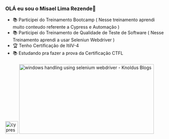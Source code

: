 ### OLÁ eu sou o Misael Lima Rezende👋

  

- 📚  Participei do Treinamento Bootcamp ( Nesse treinamento aprendi muito conteudo referente a Cypress e Automação )
- 📚  Participei do Treinamento de Qualidade de Teste de Software ( Nesse Treinamento aprendi a usar Seleniun Webdriver )
- 🏆  Tenho Certificação de ItilV-4
- 📚  Estudando pra fazer a prova da Certificação CTFL

<img src="https://raw.githubusercontent.com/simple-icons/simple-icons/6e46ec1fc23b60c8fd0d2f2ff46db82e16dbd75f/icons/cypress.svg" alt="cypress" width="40" height="40" style="max-width: 100%;">

<img src="https://blog.knoldus.com/wp-content/uploads/2020/03/selenium.png" jsaction="load:XAeZkd;" jsname="HiaYvf" class="n3VNCb KAlRDb" alt="windows handling using selenium webdriver - Knoldus Blogs" data-noaft="1" style="width: 427px; height: 220.823px; margin: 6.73839px 0px;">

